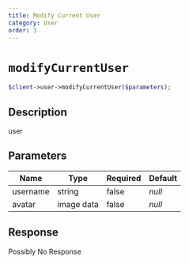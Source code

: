 ```yaml
---
title: Modify Current User
category: User
order: 3
---
```


# `modifyCurrentUser`

```php
$client->user->modifyCurrentUser($parameters);
```

## Description

user

## Parameters


Name | Type | Required | Default
--- | --- | --- | ---
username | string | false | *null*
avatar | image data | false | *null*

## Response

Possibly No Response

